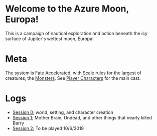 # Welcome to the Azure Moon, Europa!

This is a campaign of nautical exploration and action beneath the icy surface of Jupiter's wettest moon, Europa!

# Meta
The system is [Fate Accelerated](https://fate-srd.com/fate-accelerated/get-started), with [Scale](https://fate-srd.com/fate-system-toolkit/scale) rules for the largest of creatures, the [Monsters](Details/Monsters.md). See [Player Characters](Characters/PlayerCharacters.md) for the main cast.

# Logs
* [Session 0](Logs/Session0.md); world, setting, and character creation
* [Session 1](Logs/Session1.md); Mother Brain, Undead, and other things that nearly killed Barry
* [Session 2](Logs/Session2.md); To be played 10/6/2019